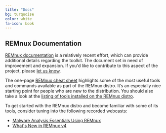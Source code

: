 ```yaml
---
title: "Docs"
bg: turquoise
color: white
fa-icon: book
---
```


REMnux Documentation
--------------------

[REMnux documentation](https://REMnux.org/docs) is a relatively recent effort, which can provide  additional details regarding the toolkit. The document set in need of improvement and expansion. If you'd like to contribute to this aspect of the project, please [let us know](https://zeltser.com/contact/).

The one-page [REMnux cheat sheet](https://zeltser.com/remnux-malware-analysis-tips/) highlights some of the most useful tools and commands available as part of the REMnux distro. It’s an especially nice starting point for people who are new to the distribution. You should also take a look at the [listing of tools installed on the REMnux distro](https://remnux.org/docs/distro/tools/).

To get started with the REMnux distro and become familiar with some of its tools, consider tuning into the following recorded webcasts:

- [Malware Analysis Essentials Using REMnux](https://www.sans.org/webcasts/malware-analysis-essentials-remnux-w-lenny-zeltser-98045)
- [What's New in REMnux v4](https://www.youtube.com/watch?v=4LzCr9qf5_Q)
